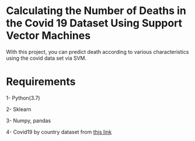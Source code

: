 # Calculating the Number of Deaths in the Covid 19 Dataset Using Support Vector Machines 

With this project, you can predict death according to various characteristics using the covid data set via SVM.

# Requirements

1- Python(3.7)

2- Sklearn

3- Numpy, pandas

4- Covid19 by country dataset from  [this link](https://www.kaggle.com/jcsantiago/covid19-by-country-with-government-response)

 
